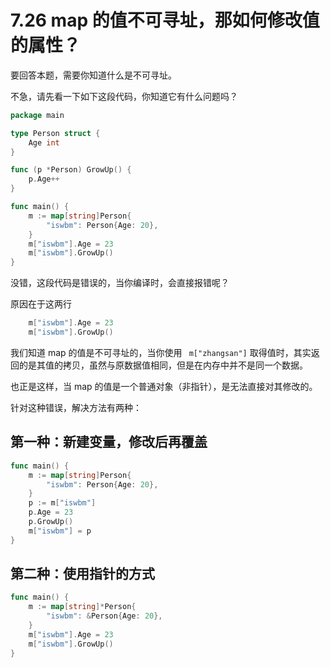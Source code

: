 # 7.26 map 的值不可寻址，那如何修改值的属性？

要回答本题，需要你知道什么是不可寻址。

不急，请先看一下如下这段代码，你知道它有什么问题吗？

```go
package main

type Person struct {
    Age int
}

func (p *Person) GrowUp() {
    p.Age++
}

func main() {
    m := map[string]Person{
        "iswbm": Person{Age: 20},
    }
    m["iswbm"].Age = 23
    m["iswbm"].GrowUp()
}
```

没错，这段代码是错误的，当你编译时，会直接报错呢？

原因在于这两行

```go
    m["iswbm"].Age = 23
    m["iswbm"].GrowUp()
```

我们知道 map 的值是不可寻址的，当你使用 ` m["zhangsan"]` 取得值时，其实返回的是其值的拷贝，虽然与原数据值相同，但是在内存中并不是同一个数据。

也正是这样，当 map 的值是一个普通对象（非指针），是无法直接对其修改的。

针对这种错误，解决方法有两种：

## 第一种：新建变量，修改后再覆盖

```go
func main() {
	m := map[string]Person{
		"iswbm": Person{Age: 20},
	}
	p := m["iswbm"]
	p.Age = 23
	p.GrowUp()
	m["iswbm"] = p
}
```

## 第二种：使用指针的方式

```go
func main() {
	m := map[string]*Person{
		"iswbm": &Person{Age: 20},
	}
	m["iswbm"].Age = 23
	m["iswbm"].GrowUp()
}
```

